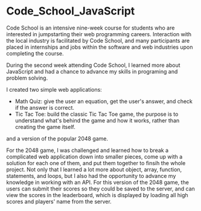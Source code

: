 # Code_School_JavaScript

Code School is an intensive nine-week course for students who are interested in jumpstarting their web programming careers. Interaction with the local industry is facilitated by Code School, and many participants are placed in internships and jobs within the software and web industries upon completing the course.

During the second week attending Code School, I learned more about JavaScript and had a chance to advance my skills in programing and problem solving. 

I created two simple web applications:
- Math Quiz: give the user an equation, get the user's answer, and check if the answer is correct.
- Tic Tac Toe: build the classic Tic Tac Toe game, the purpose is to understand what's behind the game and how it works, rather than creating the game itself.

and a version of the popular 2048 game. 

For the 2048 game, I was challenged and learned how to break a complicated web application down into smaller pieces, come up with a solution for each one of them, and put them together to finsih the whole project. Not only that I learned a lot more about object, array, function, statements, and loops, but I also had the opportunity to advance my knowledge in working with an API. For this version of the 2048 game, the users can submit their scores so they could be saved to the server, and can view the scores in the leaderboard, which is displayed by loading all high scores and players' name from the server.
